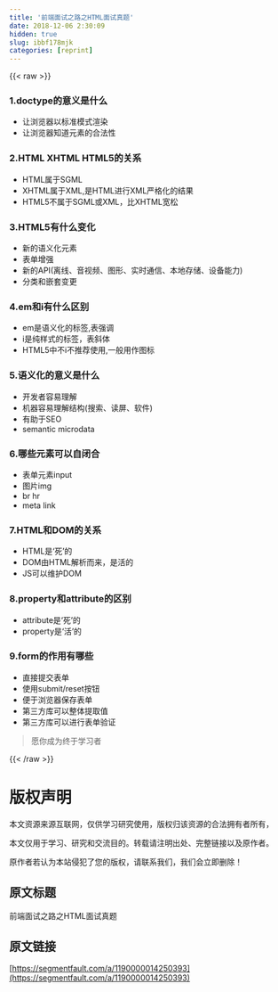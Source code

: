 ```yaml
---
title: '前端面试之路之HTML面试真题' 
date: 2018-12-06 2:30:09
hidden: true
slug: ibbf178mjk
categories: [reprint]
---
```


{{< raw >}}

                    
<h3 id="articleHeader0">1.doctype的意义是什么</h3>
<ul>
<li>让浏览器以标准模式渲染</li>
<li>让浏览器知道元素的合法性</li>
</ul>
<h3 id="articleHeader1">2.HTML XHTML HTML5的关系</h3>
<ul>
<li>HTML属于SGML</li>
<li>XHTML属于XML,是HTML进行XML严格化的结果</li>
<li>HTML5不属于SGML或XML，比XHTML宽松</li>
</ul>
<h3 id="articleHeader2">3.HTML5有什么变化</h3>
<ul>
<li>新的语义化元素</li>
<li>表单增强</li>
<li>新的API(离线、音视频、图形、实时通信、本地存储、设备能力)</li>
<li>分类和嵌套变更</li>
</ul>
<h3 id="articleHeader3">4.em和i有什么区别</h3>
<ul>
<li>em是语义化的标签,表强调</li>
<li>i是纯样式的标签，表斜体</li>
<li>HTML5中不i不推荐使用,一般用作图标</li>
</ul>
<h3 id="articleHeader4">5.语义化的意义是什么</h3>
<ul>
<li>开发者容易理解</li>
<li>机器容易理解结构(搜索、读屏、软件)</li>
<li>有助于SEO</li>
<li>semantic microdata</li>
</ul>
<h3 id="articleHeader5">6.哪些元素可以自闭合</h3>
<ul>
<li>表单元素input</li>
<li>图片img</li>
<li>br hr</li>
<li>meta link</li>
</ul>
<h3 id="articleHeader6">7.HTML和DOM的关系</h3>
<ul>
<li>HTML是‘死’的</li>
<li>DOM由HTML解析而来，是活的</li>
<li>JS可以维护DOM</li>
</ul>
<h3 id="articleHeader7">8.property和attribute的区别</h3>
<ul>
<li>attribute是‘死’的</li>
<li>property是‘活’的</li>
</ul>
<h3 id="articleHeader8">9.form的作用有哪些</h3>
<ul>
<li>直接提交表单</li>
<li>使用submit/reset按钮</li>
<li>便于浏览器保存表单</li>
<li>第三方库可以整体提取值</li>
<li>第三方库可以进行表单验证</li>
</ul>
<blockquote>愿你成为终于学习者</blockquote>

                
{{< /raw >}}

# 版权声明
本文资源来源互联网，仅供学习研究使用，版权归该资源的合法拥有者所有，

本文仅用于学习、研究和交流目的。转载请注明出处、完整链接以及原作者。

原作者若认为本站侵犯了您的版权，请联系我们，我们会立即删除！

## 原文标题
前端面试之路之HTML面试真题

## 原文链接
[https://segmentfault.com/a/1190000014250393](https://segmentfault.com/a/1190000014250393)

